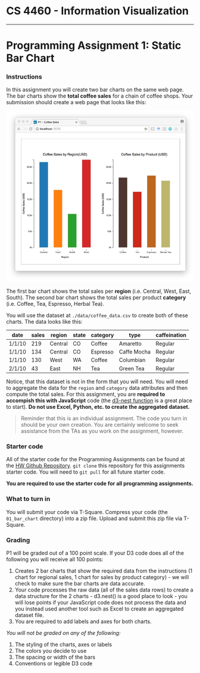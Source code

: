 
# CS 4460 - Information Visualization

***

# Programming Assignment 1: Static Bar Chart

### Instructions

In this assignment you will create two bar charts on the same web page. The bar charts show the **total coffee sales** for a chain of coffee shops. Your submission should create a web page that looks like this:

![final output](img/p1_final_bar_charts.jpeg)

The first bar chart shows the total sales per **region** (i.e. Central, West, East, South). The second bar chart shows the total sales per product **category** (i.e. Coffee, Tea, Espresso, Herbal Tea).

You will use the dataset at `./data/coffee_data.csv` to create both of these charts. The data looks like this:

| date   | sales | region  | state | category | type        | caffeination |
|--------|-------|---------|-------|----------|-------------|--------------|
| 1/1/10 | 219   | Central | CO    | Coffee   | Amaretto    | Regular      |
| 1/1/10 | 134   | Central | CO    | Espresso | Caffe Mocha | Regular      |
| 1/1/10 | 130   | West    | WA    | Coffee   | Columbian   | Regular      |
| 2/1/10 | 43    | East    | NH    | Tea      | Green Tea   | Regular      |

Notice, that this dataset is not in the form that you will need. You will need to aggregate the data for the `region` and `category` data attributes and then compute the total sales. For this assignment, you are **required to accompish this with JavaScript** code (the [d3-nest function](http://learnjsdata.com/group_data.html) is a great place to start). **Do not use Excel, Python, etc. to create the aggregated dataset.**

> Reminder that this is an individual assignment. The code you turn in should be your own creation. You are certainly welcome to seek assistance from the TAs as you work on the assignment, however.

### Starter code

All of the starter code for the Programming Assignments can be found at the [HW Github Repository](https://github.gatech.edu/CS4460-Spring2018/Homework). `git clone` this repository for this assignments starter code. You will need to `git pull` for all future starter code.

**You are required to use the starter code for all programming assignments.**

### What to turn in

You will submit your code via T-Square. Compress your code (the `01_bar_chart` directory) into a zip file. Upload and submit this zip file via T-Square.

### Grading

P1 will be graded out of a 100 point scale. If your D3 code does all of the following you will receive all 100 points:

1. Creates 2 bar charts that show the required data from the instructions (1 chart for regional sales, 1 chart for sales by product category) - we will check to make sure the bar charts are data accurate.
2. Your code processes the raw data (all of the sales data rows) to create a data structure for the 2 charts - d3.nest() is a good place to look - you will lose points if your JavaScript code does not process the data and you instead used another tool such as Excel to create an aggregated dataset file.
3. You are required to add labels and axes for both charts.

*You will not be graded on any of the following:*

1. The styling of the charts, axes or labels
2. The colors you decide to use
3. The spacing or width of the bars
4. Conventions or legible D3 code
